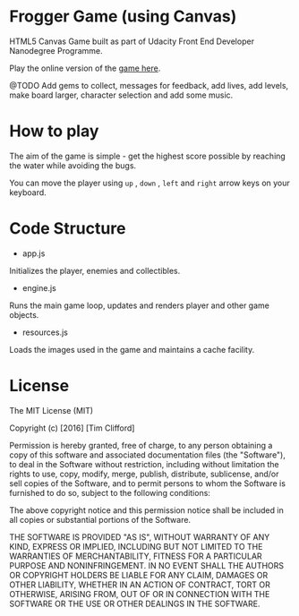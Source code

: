 Frogger Game (using Canvas)
===============================

HTML5 Canvas Game built as part of Udacity Front End Developer Nanodegree Programme.

Play the online version of the [game here](http://timclifford.github.io/frogger-game/).

@TODO 
Add gems to collect, messages for feedback, add lives, add levels, 
make board larger, character selection and add some music.

# How to play
The aim of the game is simple - get the highest score possible by reaching the water while avoiding the bugs.

You can move the player using `up` , `down` , `left` and `right` arrow keys on your keyboard.

# Code Structure

- app.js

Initializes the player, enemies and collectibles.

- engine.js

Runs the main game loop, updates and renders player and other game objects.

- resources.js

Loads the images used in the game and maintains a cache facility.


# License
The MIT License (MIT)

Copyright (c) [2016] [Tim Clifford]

Permission is hereby granted, free of charge, to any person obtaining a copy
of this software and associated documentation files (the "Software"), to deal
in the Software without restriction, including without limitation the rights
to use, copy, modify, merge, publish, distribute, sublicense, and/or sell
copies of the Software, and to permit persons to whom the Software is
furnished to do so, subject to the following conditions:

The above copyright notice and this permission notice shall be included in all
copies or substantial portions of the Software.

THE SOFTWARE IS PROVIDED "AS IS", WITHOUT WARRANTY OF ANY KIND, EXPRESS OR
IMPLIED, INCLUDING BUT NOT LIMITED TO THE WARRANTIES OF MERCHANTABILITY,
FITNESS FOR A PARTICULAR PURPOSE AND NONINFRINGEMENT. IN NO EVENT SHALL THE
AUTHORS OR COPYRIGHT HOLDERS BE LIABLE FOR ANY CLAIM, DAMAGES OR OTHER
LIABILITY, WHETHER IN AN ACTION OF CONTRACT, TORT OR OTHERWISE, ARISING FROM,
OUT OF OR IN CONNECTION WITH THE SOFTWARE OR THE USE OR OTHER DEALINGS IN THE
SOFTWARE.  
